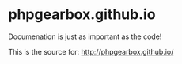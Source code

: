phpgearbox.github.io
====================

Documenation is just as important as the code!

This is the source for: http://phpgearbox.github.io/

